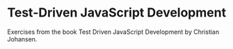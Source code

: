 # Test-Driven JavaScript Development

Exercises from the book Test Driven JavaScript Development by Christian Johansen.
